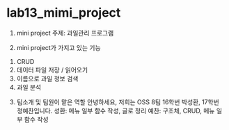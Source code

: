 # lab13_mimi_project

1. mini project 주제: 과일관리 프로그램

2. mini project가 가지고 있는 기능
1) CRUD
2) 데이터 파일 저장 / 읽어오기
3) 이름으로 과일 정보 검색
4) 과일 분석

3. 팀소개 및 팀원이 맡은 역할
안녕하세요, 저희는 OSS 8팀 16학번 박성환, 17학번 정예찬입니다.
성환: 메뉴 일부 함수 작성, 글로 정리
예찬: 구조체, CRUD, 메뉴 일부 함수 작성
